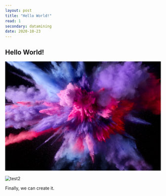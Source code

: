 ```yaml
---
layout: post
title: "Hello World!"
read: 1
secondary: datamining
date: 2020-10-23
---
```


## Hello World!

![test1](https://github.com/lytranp/lytranp.github.io/blob/main/_posts/datamining/2020-11-10-16-42-16.png)

![test2](../sources/test.png)

Finally, we can create it.
